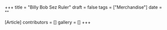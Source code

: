 +++
title = "Billy Bob Sez Ruler"
draft = false
tags = ["Merchandise"]
date = ""

[Article]
contributors = []
gallery = []
+++